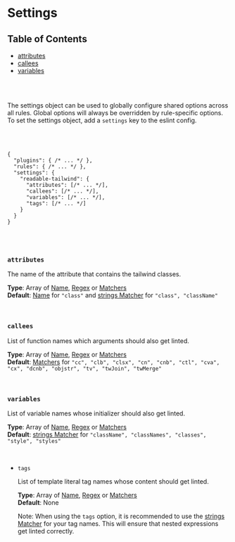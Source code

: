 # Settings

## Table of Contents

- [attributes](#attributes)
- [callees](#callees)
- [variables](#variables)

<br />
<br />

The settings object can be used to globally configure shared options across all rules. Global options will always be overridden by rule-specific options.
To set the settings object, add a `settings` key to the eslint config.

<br />
<br />

```jsonc
{
  "plugins": { /* ... */ },
  "rules": { /* ... */ },
  "settings": {
    "readable-tailwind": {
      "attributes": [/* ... */],
      "callees": [/* ... */],
      "variables": [/* ... */],
      "tags": [/* ... */]
    }
  }
}
```

<br />
<br />

### `attributes`

  The name of the attribute that contains the tailwind classes.  

  **Type**: Array of [Name](../concepts/concepts.md#name), [Regex](../concepts/concepts.md#regular-expressions) or [Matchers](../concepts/concepts.md#matchers)  
  **Default**: [Name](../concepts/concepts.md#name) for `"class"` and [strings Matcher](../concepts/concepts.md#types-of-matchers) for `"class", "className"`

<br/>

### `callees`

  List of function names which arguments should also get linted.  
  
  **Type**: Array of [Name](../concepts/concepts.md#name), [Regex](../concepts/concepts.md#regular-expressions) or [Matchers](../concepts/concepts.md#matchers)  
  **Default**: [Matchers](../concepts/concepts.md#types-of-matchers) for `"cc", "clb", "clsx", "cn", "cnb", "ctl", "cva", "cx", "dcnb", "objstr", "tv", "twJoin", "twMerge"`

<br/>

### `variables`

  List of variable names whose initializer should also get linted.  
  
  **Type**: Array of [Name](../concepts/concepts.md#name), [Regex](../concepts/concepts.md#regular-expressions) or [Matchers](../concepts/concepts.md#matchers)  
  **Default**:  [strings Matcher](../concepts/concepts.md#types-of-matchers) for `"className", "classNames", "classes", "style", "styles"`

<br/>

- `tags`

  List of template literal tag names whose content should get linted.  
  
  **Type**: Array of [Name](../concepts/concepts.md#name), [Regex](../concepts/concepts.md#regular-expressions) or [Matchers](../concepts/concepts.md#matchers)  
  **Default**: None

  Note: When using the `tags` option, it is recommended to use the [strings Matcher](../concepts/concepts.md#types-of-matchers) for your tag names. This will ensure that nested expressions get linted correctly.
